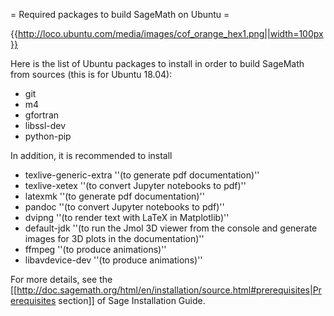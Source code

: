 = Required packages to build SageMath on Ubuntu =

{{http://loco.ubuntu.com/media/images/cof_orange_hex1.png||width=100px}}

Here is the list of Ubuntu packages to install in order to build SageMath from sources (this is for Ubuntu 18.04):
 * git
 * m4
 * gfortran
 * libssl-dev
 * python-pip

In addition, it is recommended to install
 * texlive-generic-extra ''(to generate pdf documentation)''
 * texlive-xetex ''(to convert Jupyter notebooks to pdf)''
 * latexmk ''(to generate pdf documentation)''
 * pandoc ''(to convert Jupyter notebooks to pdf)''
 * dvipng ''(to render text with LaTeX in Matplotlib)''
 * default-jdk ''(to run the Jmol 3D viewer from the console and generate images for 3D plots in the documentation)''
 * ffmpeg ''(to produce animations)'' 
 * libavdevice-dev ''(to produce animations)'' 


For more details, see the  [[http://doc.sagemath.org/html/en/installation/source.html#prerequisites|Prerequisites section]] of Sage Installation Guide.
